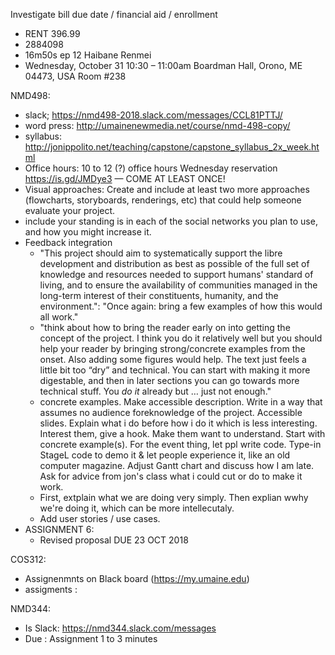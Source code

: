 Investigate bill due date / financial aid / enrollment

- RENT 396.99
- 2884098
- 16m50s ep 12 Haibane Renmei
- Wednesday, October 31
10:30 – 11:00am
Boardman Hall, Orono, ME 04473, USA Room #238

NMD498:
- slack; https://nmd498-2018.slack.com/messages/CCL81PTTJ/
- word press: http://umainenewmedia.net/course/nmd-498-copy/
- syllabus: http://jonippolito.net/teaching/capstone/capstone_syllabus_2x_week.html
- Office hours: 10 to 12 (?) office hours Wednesday reservation https://is.gd/JMDye3 — COME AT LEAST ONCE!
- Visual approaches: Create and include at least two more approaches (flowcharts, storyboards, renderings, etc) that could help someone evaluate your project.
- include your standing is in each of the social networks you plan to use, and how you might increase it. 
- Feedback integration
  - "This project should aim to systematically support the libre development and distribution as best as possible of the full set of knowledge and resources needed to support humans' standard of living, and to ensure the availability of communities managed in the long-term interest of their constituents, humanity, and the environment.": "Once again: bring a few examples of how this would all work."
  - "think about how to bring the reader early on into getting the concept of the project. I think you do it relatively well but you should help your reader by bringing strong/concrete examples from the onset. Also adding some figures would help. The text just feels a little bit too “dry” and technical. You can start with making it more digestable, and then in later sections you can go towards more technical stuff. You *do it* already but … just not enough."
  - concrete examples. Make accessible description. Write in a way that assumes no audience foreknowledge of the project. Accessible slides. Explain what i do before how i do it which is less interesting. Interest them, give a hook. Make them want to understand. Start with concrete example(s). For the event thing, let ppl write code. Type-in StageL code to demo it & let people experience it, like an old computer magazine. Adjust Gantt chart and discuss how I am late. Ask for advice from jon's class what i could cut or do to make it work.
  - First, extplain what we are doing very simply. Then explian wwhy we're doing it, which can be more intellecutaly.
  - Add user stories / use cases.
- ASSIGNMENT 6:
  - Revised proposal DUE 23 OCT 2018

COS312: 
- Assignenmnts on Black board (https://my.umaine.edu)
- assigments :

NMD344:
- Is Slack: https://nmd344.slack.com/messages
- Due : Assignment 1 to 3 minutes


